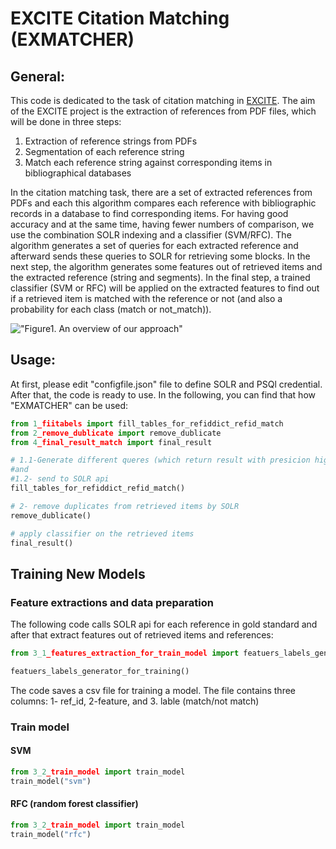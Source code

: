 # EXCITE Citation Matching (EXMATCHER)

## General:
This code is dedicated to the task of citation matching in [EXCITE](https://west.uni-koblenz.de/en/research/excite).
The aim of the EXCITE project is the extraction of references from PDF files, which will be done in three steps:

1. Extraction of reference strings from PDFs
2. Segmentation of each reference string
3. Match each reference string against corresponding items in bibliographical databases
 
In the citation matching task, there are a set of extracted references from PDFs and each this algorithm compares each reference with bibliographic records in a database to find corresponding items. For having good accuracy and at the same time, having fewer numbers of comparison, we use the combination SOLR indexing and a classifier (SVM/RFC).
The algorithm generates a set of queries for each extracted reference and afterward sends these queries to SOLR for retrieving some blocks. In the next step, the algorithm generates some features out of retrieved items and the extracted reference (string and segments).
In the final step, a trained classifier (SVM or RFC) will be applied on the extracted features to find out if a retrieved item is matched with the reference or not (and also a probability for each class (match or not_match)).

!["Figure1. An overview of our approach"](https://raw.githubusercontent.com/exciteproject/ref_matcher/master/picreadme/overview.png)


## Usage:
At first, please edit "configfile.json" file to define SOLR and PSQl credential. After that, the code is ready to use. In the following, you can find that how "EXMATCHER" can be used:

```python
from 1_fiitabels import fill_tables_for_refiddict_refid_match
from 2_remove_dublicate import remove_dublicate
from 4_final_result_match import final_result

# 1.1-Generate different queres (which return result with presicion higher that 0.6) for each reference 
#and
#1.2- send to SOLR api
fill_tables_for_refiddict_refid_match()

# 2- remove duplicates from retrieved items by SOLR
remove_dublicate()

# apply classifier on the retrieved items
final_result()
```
## Training New Models
### Feature extractions and data preparation
The following code calls SOLR api for each reference in gold standard and after that extract features out of retrieved items and references: 
```python
from 3_1_features_extraction_for_train_model import featuers_labels_generator_for_training

featuers_labels_generator_for_training()
```
The code saves a csv file for training a model. The file contains three columns: 1- ref_id, 2-feature, and 3. lable (match/not match)

### Train model 
#### SVM
```python
from 3_2_train_model import train_model
train_model("svm")
```

#### RFC (random forest classifier)
```python
from 3_2_train_model import train_model
train_model("rfc")
```
